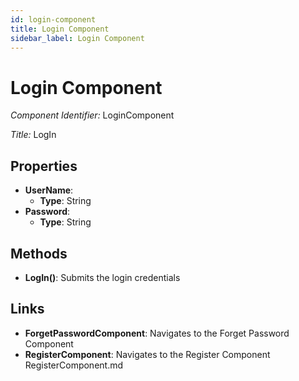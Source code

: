```yaml
---
id: login-component
title: Login Component
sidebar_label: Login Component
---
```


# Login Component

*Component Identifier:* LoginComponent

*Title:* LogIn

## Properties
- **UserName**:
  - **Type**: String
- **Password**:
  - **Type**: String

## Methods
- **LogIn()**: Submits the login credentials

## Links
- **ForgetPasswordComponent**: Navigates to the Forget Password Component
- **RegisterComponent**: Navigates to the Register Component
RegisterComponent.md
